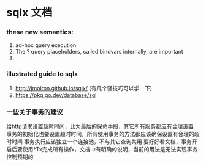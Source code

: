 # sqlx 文档

### these new semantics:
1.  ad-hoc query execution
2. The ? query placeholders, called bindvars internally, are important
3. 

### illustrated guide to sqlx
1. http://jmoiron.github.io/sqlx/ (有几个骚技巧可以学一下)
2. https://pkg.go.dev/database/sql

### 一些关于事务的建议

给http请求设置超时时间，此为最后的保命手段，其它所有服务都应有合理设置
事务的初始化也要设置超时时间，所有使用事务的方法都应该确保设置有合理的超时时间
事务执行应该独立一个连接池，不与其它查询共用
要好好看文档，事务开启后要使用*Tx完成所有操作，文档中有明确的说明，当前的用法是无法实现事务控制预期的

